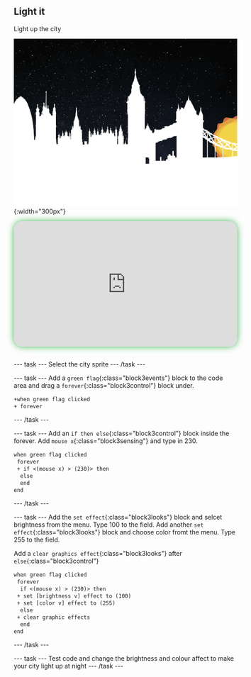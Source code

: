 ## Light it


<div style="display: flex; flex-wrap: wrap">
<div style="flex-basis: 200px; flex-grow: 1; margin-right: 15px;">
Light up the city
</div>
<div>

![ADD](images/bright.png){:width="300px"}

</div>
</div>

<html>
<div style="position: relative; width: 100%; aspect-ratio: 16 / 9; border-radius: 20px; box-shadow: 0 0 15px #3fb654; overflow: hidden;">
<iframe style="position: absolute; top: 0; left: 0; right: 0; width: 100%; height: 100%; border: none;" src="https://www.youtube.com/embed/1JV6m_1x9CE?rel=0&cc_load_policy=1" allowfullscreen allow="accelerometer; autoplay; clipboard-write; encrypted-media; gyroscope; picture-in-picture; web-share">
</iframe>
</div><br>
</html>


--- task ---
Select the city sprite
--- /task ---

--- task ---
Add a `green flag`{:class="block3events"} block to the code area and drag a `forever`{:class="block3control"} block under. 

```blocks3
+when green flag clicked
+ forever
```
--- /task ---

--- task ---
Add an `if then else`{:class="block3control"} block inside the forever. Add `mouse x`{:class="block3sensing"} and type in 230. 

```blocks3
when green flag clicked
 forever
 + if <(mouse x) > (230)> then
  else
  end
end
```
--- /task ---

--- task ---
Add the `set effect`{:class="block3looks"} block and selcet brightness from the menu. Type 100 to the field. Add another `set effect`{:class="block3looks"} block and choose color fromt the menu. Type 255 to the field.

Add a `clear graphics effect`{:class="block3looks"} after `else`{:class="block3control"}

```blocks3
when green flag clicked
 forever
  if <(mouse x) > (230)> then
 + set [brightness v] effect to (100)
 + set [color v] effect to (255)
  else
 + clear graphic effects
  end
end
```
--- /task ---

--- task ---
Test code and change the brightness and colour affect to make your city light up at night
--- /task ---

